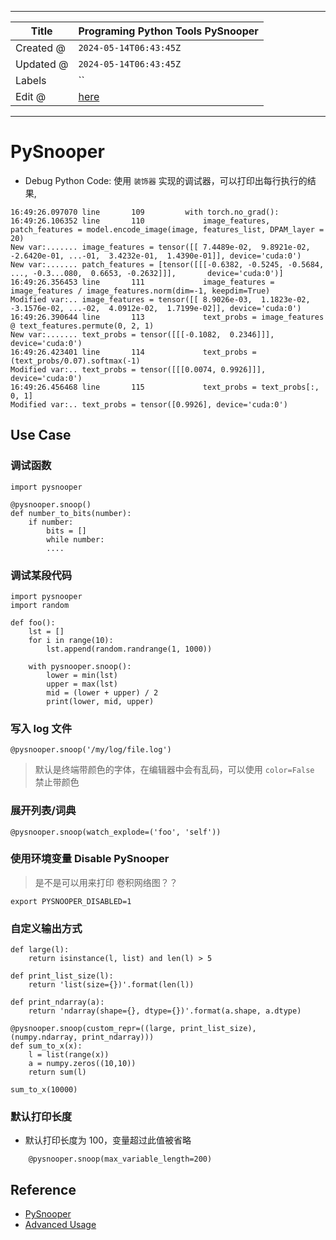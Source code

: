 -----

| Title     | Programing Python Tools PySnooper                    |
| --------- | ---------------------------------------------------- |
| Created @ | `2024-05-14T06:43:45Z`                               |
| Updated @ | `2024-05-14T06:43:45Z`                               |
| Labels    | \`\`                                                 |
| Edit @    | [here](https://github.com/junxnone/xwiki/issues/304) |

-----

# PySnooper

  - Debug Python Code: 使用 `装饰器` 实现的调试器，可以打印出每行执行的结果,

<!-- end list -->

    16:49:26.097070 line       109         with torch.no_grad():
    16:49:26.106352 line       110             image_features, patch_features = model.encode_image(image, features_list, DPAM_layer = 20)
    New var:....... image_features = tensor([[ 7.4489e-02,  9.8921e-02, -2.6420e-01, ...-01,  3.4232e-01,  1.4390e-01]], device='cuda:0')
    New var:....... patch_features = [tensor([[[-0.6382, -0.5245, -0.5684,  ..., -0.3...080,  0.6653, -0.2632]]],       device='cuda:0')]
    16:49:26.356453 line       111             image_features = image_features / image_features.norm(dim=-1, keepdim=True)
    Modified var:.. image_features = tensor([[ 8.9026e-03,  1.1823e-02, -3.1576e-02, ...-02,  4.0912e-02,  1.7199e-02]], device='cuda:0')
    16:49:26.390644 line       113             text_probs = image_features @ text_features.permute(0, 2, 1)
    New var:....... text_probs = tensor([[[-0.1082,  0.2346]]], device='cuda:0')
    16:49:26.423401 line       114             text_probs = (text_probs/0.07).softmax(-1)
    Modified var:.. text_probs = tensor([[[0.0074, 0.9926]]], device='cuda:0')
    16:49:26.456468 line       115             text_probs = text_probs[:, 0, 1]
    Modified var:.. text_probs = tensor([0.9926], device='cuda:0')

## Use Case

### 调试函数

``` 
import pysnooper

@pysnooper.snoop()
def number_to_bits(number):
    if number:
        bits = []
        while number:
        ....

```

### 调试某段代码

``` 
import pysnooper
import random

def foo():
    lst = []
    for i in range(10):
        lst.append(random.randrange(1, 1000))

    with pysnooper.snoop():
        lower = min(lst)
        upper = max(lst)
        mid = (lower + upper) / 2
        print(lower, mid, upper)

```

### 写入 log 文件

    @pysnooper.snoop('/my/log/file.log')

> 默认是终端带颜色的字体，在编辑器中会有乱码，可以使用 `color=False` 禁止带颜色

### 展开列表/词典

    @pysnooper.snoop(watch_explode=('foo', 'self'))

### 使用环境变量 Disable PySnooper

> 是不是可以用来打印 卷积网络图？？

    export PYSNOOPER_DISABLED=1

### 自定义输出方式

    def large(l):
        return isinstance(l, list) and len(l) > 5
    
    def print_list_size(l):
        return 'list(size={})'.format(len(l))
    
    def print_ndarray(a):
        return 'ndarray(shape={}, dtype={})'.format(a.shape, a.dtype)
    
    @pysnooper.snoop(custom_repr=((large, print_list_size), (numpy.ndarray, print_ndarray)))
    def sum_to_x(x):
        l = list(range(x))
        a = numpy.zeros((10,10))
        return sum(l)
    
    sum_to_x(10000)

### 默认打印长度

  - 默认打印长度为 100，变量超过此值被省略

<!-- end list -->

``` 
    @pysnooper.snoop(max_variable_length=200)
```

## Reference

  - [PySnooper](https://github.com/cool-RR/PySnooper)
  - [Advanced
    Usage](https://github.com/cool-RR/PySnooper/blob/master/ADVANCED_USAGE.md)
